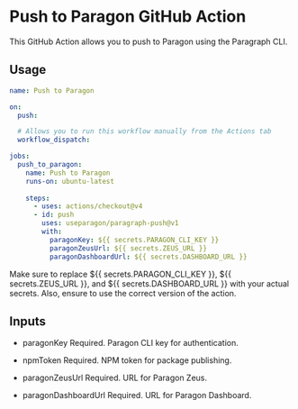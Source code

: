 # Push to Paragon GitHub Action

This GitHub Action allows you to push to Paragon using the Paragraph CLI.

## Usage

```yaml
name: Push to Paragon

on:
  push:

  # Allows you to run this workflow manually from the Actions tab
  workflow_dispatch: 

jobs:
  push_to_paragon:
    name: Push to Paragon
    runs-on: ubuntu-latest
      
    steps:
      - uses: actions/checkout@v4
      - id: push
        uses: useparagon/paragraph-push@v1
        with:
          paragonKey: ${{ secrets.PARAGON_CLI_KEY }}
          paragonZeusUrl: ${{ secrets.ZEUS_URL }}
          paragonDashboardUrl: ${{ secrets.DASHBOARD_URL }}
```

Make sure to replace ${{ secrets.PARAGON_CLI_KEY }}, ${{ secrets.ZEUS_URL }}, and ${{ secrets.DASHBOARD_URL }} with your actual secrets. Also, ensure to use the correct version of the action.

## Inputs
- paragonKey
Required. Paragon CLI key for authentication.

- npmToken
Required. NPM token for package publishing.

- paragonZeusUrl
Required. URL for Paragon Zeus.

- paragonDashboardUrl
Required. URL for Paragon Dashboard.
